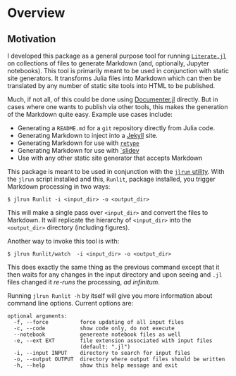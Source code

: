 # Overview

## Motivation

I developed this package as a general purpose tool for running
[`Literate.jl`](https://github.com/fredrikekre/Literate.jl) on collections of
files to generate Markdown (and, optionally, Jupyter notebooks).  This tool is
primarily meant to be used in conjunction with static site generators.  It
transforms Julia files into Markdown which can then be translated by any number
of static site tools into HTML to be published.

Much, if not all, of this could be done using
[Documenter.jl](https://github.com/JuliaDocs/Documenter.jl) directly.  But in
cases where one wants to publish via other tools, this makes the generation of
the Markdown quite easy. Example use cases include:
- Generating a `README.md` for a `git` repository directly from Julia code.
- Generating Markdown to inject into a [Jekyll](https://jekyllrb.com/) site.
- Generating Markdown for use with [`retype`](https://retype.com/)
- Generating Markdown for use with [`slidev](https://sli.dev)
- Use with any other static site generator that accepts Markdown

This package is meant to be used in conjunction with the [`jlrun`
utility](https://github.com/mtiller-jh/jlrun). With the `jlrun` script installed
and this, `Runlit`, package installed, you trigger Markdown processing in two
ways:

```
$ jlrun Runlit -i <input_dir> -o <output_dir>
```

This will make a single pass over `<input_dir>` and convert the files to
Markdown.  It will replicate the hierarchy of `<input_dir>` into the
`<output_dir>` directory (including figures).

Another way to invoke this tool is with:

```
$ jlrun Runlit/watch  -i <input_dir> -o <output_dir>
```

This does exactly the same thing as the previous command except that it then
waits for any changes in the input directory and upon seeing and `.jl` files
changed it _re-runs_ the processing, _ad infinitum_.

Running `jlrun Runlit -h` by itself will give you more information about command
line options.  Current options are:

```
optional arguments:
  -f, --force          force updating of all input files
  -c, --code           show code only, do not execute
  --notebook           genereate notebook files as well
  -e, --ext EXT        file extension associated with input files
                       (default: ".jl")
  -i, --input INPUT    directory to search for input files
  -o, --output OUTPUT  directory where output files should be written
  -h, --help           show this help message and exit
```
